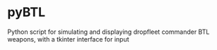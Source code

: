 # pyBTL
Python script for simulating and displaying dropfleet commander BTL weapons, with a tkinter interface for input
